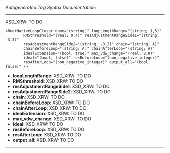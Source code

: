 _Autogenerated Tag Syntax Documentation:_

---
XSD_XRW: TO DO

```
<NearNativeLoopCloser name="(string)" loopLengthRange="(string; 1,5)"
        RMSthreshold="(real; 0.4)" resAdjustmentRangeSide1="(string; -3,3)"
        resAdjustmentRangeSide2="(string; -3,3)" chain="(string; A)"
        chainBeforeLoop="(string; A)" chainAfterLoop="(string; A)"
        idealExtension="(bool; true)" max_vdw_change="(real; 8.0)"
        ideal="(bool; false)" resBeforeLoop="(non_negative_integer)"
        resAfterLoop="(non_negative_integer)" output_all="(bool; false)" />
```

-   **loopLengthRange**: XSD_XRW: TO DO
-   **RMSthreshold**: XSD_XRW: TO DO
-   **resAdjustmentRangeSide1**: XSD_XRW: TO DO
-   **resAdjustmentRangeSide2**: XSD_XRW: TO DO
-   **chain**: XSD_XRW: TO DO
-   **chainBeforeLoop**: XSD_XRW: TO DO
-   **chainAfterLoop**: XSD_XRW: TO DO
-   **idealExtension**: XSD_XRW: TO DO
-   **max_vdw_change**: XSD_XRW: TO DO
-   **ideal**: XSD_XRW: TO DO
-   **resBeforeLoop**: XSD_XRW: TO DO
-   **resAfterLoop**: XSD_XRW: TO DO
-   **output_all**: XSD_XRW: TO DO

---
